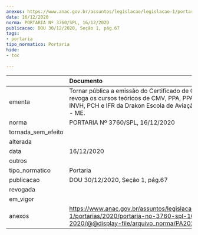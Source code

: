 ```yaml
---
anexos: https://www.anac.gov.br/assuntos/legislacao/legislacao-1/portarias/2020/portaria-no-3760-spl-16-12-2020/@@display-file/arquivo_norma/PA2020-3760.pdf
data: 16/12/2020
norma: PORTARIA Nº 3760/SPL, 16/12/2020
publicacao: DOU 30/12/2020, Seção 1, pág.67
tags:
- portaria
tipo_normatico: Portaria
hide: 
- toc 
 
---
```


|                    | Documento                                                                                                                                                        |
|:-------------------|:-----------------------------------------------------------------------------------------------------------------------------------------------------------------|
| ementa             | Tornar pública a emissão do Certificado de CIAC e revoga os cursos teóricos de CMV, PPA, PPA, INVA, INVH, PCH e IFR da Drakon Escola de Aviação Civil Ltda - ME. |
| norma              | PORTARIA Nº 3760/SPL, 16/12/2020                                                                                                                                 |
| tornada_sem_efeito |                                                                                                                                                                  |
| alterada           |                                                                                                                                                                  |
| data               | 16/12/2020                                                                                                                                                       |
| outros             |                                                                                                                                                                  |
| tipo_normatico     | Portaria                                                                                                                                                         |
| publicacao         | DOU 30/12/2020, Seção 1, pág.67                                                                                                                                  |
| revogada           |                                                                                                                                                                  |
| em_vigor           |                                                                                                                                                                  |
| anexos             | https://www.anac.gov.br/assuntos/legislacao/legislacao-1/portarias/2020/portaria-no-3760-spl-16-12-2020/@@display-file/arquivo_norma/PA2020-3760.pdf             |